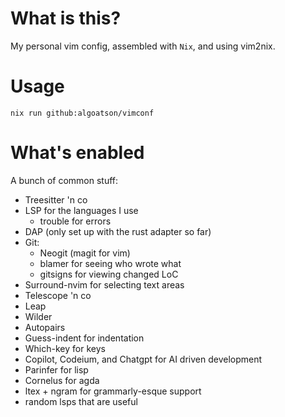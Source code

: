 # What is this?

My personal vim config, assembled with `Nix`, and using vim2nix.

# Usage

```
nix run github:algoatson/vimconf
```

# What's enabled

A bunch of common stuff:

- Treesitter 'n co
- LSP for the languages I use
  - trouble for errors
- DAP (only set up with the rust adapter so far)
- Git:
  - Neogit (magit for vim)
  - blamer for seeing who wrote what
  - gitsigns for viewing changed LoC
- Surround-nvim for selecting text areas
- Telescope 'n co
- Leap
- Wilder
- Autopairs
- Guess-indent for indentation
- Which-key for keys
- Copilot, Codeium, and Chatgpt for AI driven development
- Parinfer for lisp
- Cornelus for agda
- ltex + ngram for grammarly-esque support
- random lsps that are useful
